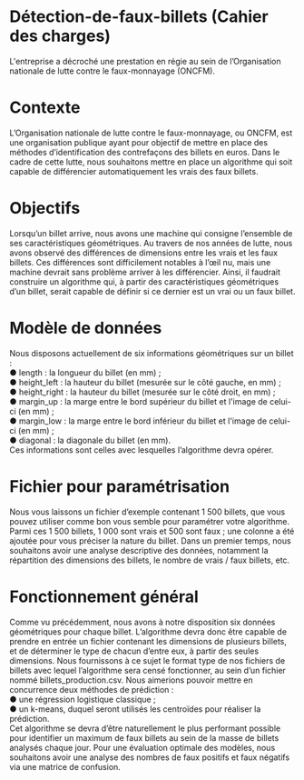 # Détection-de-faux-billets (Cahier des charges)
L'entreprise a décroché une prestation en régie au sein de l’Organisation nationale de lutte contre le faux-monnayage (ONCFM).
# Contexte
L’Organisation nationale de lutte contre le faux-monnayage, ou ONCFM, est une organisation publique ayant pour objectif de mettre en place des méthodes d’identification des contrefaçons des billets en euros. Dans le cadre de cette lutte, nous souhaitons mettre en place un algorithme qui soit capable de différencier automatiquement les vrais des faux billets.
# Objectifs

Lorsqu’un billet arrive, nous avons une machine qui consigne l’ensemble de ses caractéristiques géométriques. Au travers de nos années de lutte, nous avons observé des différences de dimensions entre les vrais et les faux billets. Ces différences sont difficilement notables à l’œil nu, mais une machine devrait sans problème arriver à les différencier.
Ainsi, il faudrait construire un algorithme qui, à partir des caractéristiques géométriques d’un billet, serait capable de définir si ce dernier est un vrai ou un faux billet.
# Modèle de données

Nous disposons actuellement de six informations géométriques sur un billet :  
● ​length : la longueur du billet (en mm) ;  
● height_left : la hauteur du billet (mesurée sur le côté gauche, en
mm) ;  
● height_right : la hauteur du billet (mesurée sur le côté droit, en mm) ;  
● margin_up : la marge entre le bord supérieur du billet et l'image de
celui-ci (en mm) ;  
● margin_low : la marge entre le bord inférieur du billet et l'image de
celui-ci (en mm) ;  
● diagonal : la diagonale du billet (en mm).  
Ces informations sont celles avec lesquelles l’algorithme devra opérer.
# Fichier pour paramétrisation
Nous vous laissons un fichier d’exemple contenant 1 500 billets, que vous pouvez utiliser comme bon vous semble pour paramétrer votre algorithme. Parmi ces 1 500 billets, 1 000 sont vrais et 500 sont faux ; une colonne a été ajoutée pour vous préciser la nature du billet.
Dans un premier temps, nous souhaitons avoir une analyse descriptive des données, notamment la répartition des dimensions des billets, le nombre de vrais / faux billets, etc.
# Fonctionnement général
Comme vu précédemment, nous avons à notre disposition six données géométriques pour chaque billet. L’algorithme devra donc être capable de prendre en entrée un fichier contenant les dimensions de plusieurs billets, et de déterminer le type de chacun d’entre eux, à partir des seules dimensions. Nous fournissons à ce sujet le format type de nos fichiers de billets avec lequel l’algorithme sera censé fonctionner, au sein d’un fichier nommé billets_production.csv.
Nous aimerions pouvoir mettre en concurrence deux méthodes de prédiction :  
● une régression logistique classique ;  
● un k-means, duquel seront utilisés les centroïdes pour réaliser la
prédiction.  
Cet algorithme se devra d’être naturellement le plus performant possible pour identifier un maximum de faux billets au sein de la masse de billets analysés chaque jour.
Pour une évaluation optimale des modèles, nous souhaitons avoir une analyse des nombres de faux positifs et faux négatifs via une matrice de confusion.




